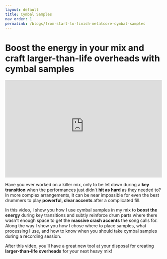 ```yaml
---
layout: default
title: Cymbal Samples
nav_order: 1
permalink: /blogs/from-start-to-finish-metalcore-cymbal-samples
---
```


# Boost the energy in your mix and craft larger-than-life overheads with cymbal samples

<iframe width="100%" height="315" src="https://www.youtube-nocookie.com/embed/vg7GqCG4a1s" title="YouTube video player" frameborder="0" allow="accelerometer; autoplay; clipboard-write; encrypted-media; gyroscope; picture-in-picture" allowfullscreen></iframe>

Have you ever worked on a killer mix, only to be let down during a **key transition** when the performances just didn't **hit as hard** as they needed to? In more complex arrangements, it can be near impossible for even the best drummers to play **powerful, clear accents** after a complicated fill.

In this video, I show you how I use cymbal samples in my mix to **boost the energy** during key transitions and subtly reinforce drum parts where there wasn't enough space to get the **massive crash accents** the song calls for. Along the way I show you how I chose where to place samples, what processing I use, and how to know when you should take cymbal samples during a recording session.

After this video, you'll have a great new tool at your disposal for creating **larger-than-life overheads** for your next heavy mix!
